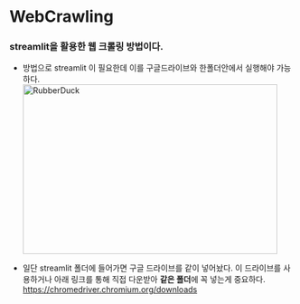 
# WebCrawling
### streamlit을 활용한 웹 크롤링 방법이다.
* 방법으로 streamlit 이 필요한데 이를 구글드라이브와 한폴더안에서 실행해야 가능하다.
<img src="https://res.cloudinary.com/dyd911kmh/image/upload/v1640050215/image27_frqkzv.png" width="450px" height="300px" title="px(픽셀) 크기 설정" alt="RubberDuck"></img><br/>

* 일단 streamlit 폴더에 들어가면 구글 드라이브를 같이 넣어놨다. 이 드라이브를 사용하거나 아래 링크를 통해 직접 다운받아 **같은 폴더**에 꼭 넣는게 중요하다.<br/>
<https://chromedriver.chromium.org/downloads>
